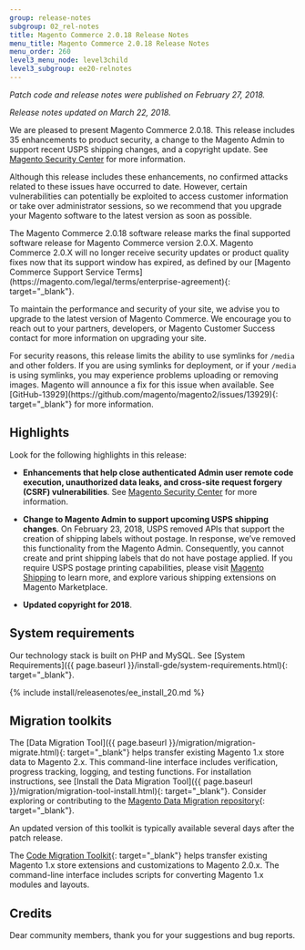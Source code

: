 ```yaml
---
group: release-notes
subgroup: 02_rel-notes
title: Magento Commerce 2.0.18 Release Notes
menu_title: Magento Commerce 2.0.18 Release Notes
menu_order: 260
level3_menu_node: level3child
level3_subgroup: ee20-relnotes 
---
```


*Patch code and release notes were published on February 27, 2018.* 

*Release notes updated on March 22, 2018.*


We are pleased to present Magento Commerce 2.0.18. This release includes 35 enhancements to product security, a change to the Magento Admin to support recent USPS shipping changes, and a copyright update. See [Magento Security Center](https://magento.com/security/patches/magento-223-2112-and-2018-security-update)  for more information.

Although this release includes these enhancements, no confirmed attacks related to these issues have occurred to date. However, certain vulnerabilities can potentially be exploited to access customer information or take over administrator sessions, so we recommend that you upgrade your Magento software to the latest version as soon as possible.


<div class="bs-callout bs-callout-warning" markdown="1">
The Magento Commerce 2.0.18 software release marks the final supported software release for Magento Commerce version 2.0.X. Magento Commerce 2.0.X will no longer receive security updates or product quality fixes now that its support window has expired, as defined by our [Magento Commerce Support Service Terms](https://magento.com/legal/terms/enterprise-agreement){: target="_blank"}.

To maintain the performance and security of your site, we advise you to upgrade to the latest version of Magento Commerce. We encourage you to reach out to your partners, developers, or Magento Customer Success contact for more information on upgrading your site.
</div>

<div class="bs-callout bs-callout-info" id="info" markdown="1">
For security reasons, this release limits the ability to use symlinks for <code>/media</code> and other folders. If you are using symlinks for deployment, or if your <code>/media</code> is using symlinks, you may experience problems uploading or removing images. Magento will announce a fix for this issue when available. See [GitHub-13929](https://github.com/magento/magento2/issues/13929){: target="_blank"} for more information.
</div>

## Highlights

Look for the following highlights in this release:

* **Enhancements that help close authenticated Admin user remote code execution, unauthorized data leaks, and cross-site request forgery (CSRF) vulnerabilities**. See [Magento Security Center](https://magento.com/security/patches/magento-223-2112-and-2018-security-update) for more information.

* **Change to Magento Admin to support upcoming USPS shipping changes**. On February 23, 2018, USPS  removed APIs that support the creation of shipping labels without postage. In response, we’ve removed this functionality from the Magento Admin. Consequently, you cannot create and print shipping labels that do not have postage applied. If you require USPS postage printing capabilities, please visit [Magento Shipping](https://magento.com/products/shipping) to learn more, and explore various shipping extensions on Magento Marketplace. 

* **Updated copyright for 2018**.

## System requirements

Our technology stack is built on PHP and MySQL. See
[System Requirements]({{ page.baseurl }}/install-gde/system-requirements.html){: target="_blank"}.


{% include install/releasenotes/ee_install_20.md %}

## Migration toolkits

The [Data Migration Tool]({{ page.baseurl }}/migration/migration-migrate.html){: target="_blank"} helps transfer existing Magento 1.x store data to Magento 2.x. This command-line interface includes verification, progress tracking, logging, and testing functions. For installation instructions, see [Install the Data Migration Tool]({{ page.baseurl }}/migration/migration-tool-install.html){: target="_blank"}. Consider exploring or contributing to the [ Magento Data Migration repository](https://github.com/magento/data-migration-tool){: target="_blank"}.

An updated version of this toolkit is typically available several days after the patch release.

The [Code Migration Toolkit](https://github.com/magento/code-migration){: target="_blank"} helps transfer existing Magento 1.x store extensions and customizations to Magento 2.0.x. The command-line interface includes scripts for converting Magento 1.x modules and layouts.

## Credits

Dear community members, thank you for your suggestions and bug reports.
